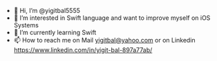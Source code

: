 - 👋 Hi, I’m @yigitbal5555
- 👀 I’m interested in Swift language and want to improve myself on iOS Systems
- 🌱 I’m currently learning Swift
- 📫 How to reach me 
on Mail yigitbal@yahoo.com or on Linkedin https://www.linkedin.com/in/yigit-bal-897a77ab/

<!---
yigitbal5555/yigitbal5555 is a ✨ special ✨ repository because its `README.md` (this file) appears on your GitHub profile.
You can click the Preview link to take a look at your changes.
--->
